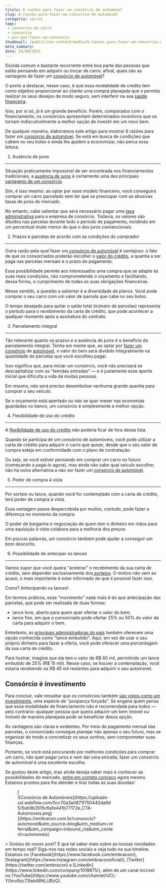 ```yaml
---
titulo: 6 razões para fazer um consórcio de automóvel
slug: 6-razoes-para-fazer-um-consorcio-de-automovel
categoria: carros
tags:
 - consorcio-de-carro
 - consorcio
 - por-que-fazer-um-consorcio
thumbnail: /public/cms-content/media/6-razoes-para-fazer-um-consorcio-de-automovel.jpg
meta_summary: 
date: 24/09/2021
---
```

Dúvida comum e bastante recorrente entre boa parte das pessoas que estão pensando em adquirir ou trocar de carro: afinal, quais são as vantagens de fazer um [consórcio de automóvel](https://embracon.com.br/consorcio?automovel&utm_source=blog&utm_medium=referral&utm_campaign=inbound_cta&utm_content=automoveis)?

O ponto a destacar, nesse caso, é que essa modalidade de crédito tem como objetivo proporcionar ao cliente uma compra planejada que o permita realizar os seus desejos de modo seguro, sem interferir na sua [saúde financeira](https://www.embracon.com.br/blog/planejamento-financeiro-um-guia-para-as-financas-nao-sairem-de-controle).

Isso, por si só, já é um grande benefício. Porém, comparados com o financiamento, os consórcios apresentam determinados incentivos que os tornam indiscutivelmente a melhor opção de investir em um novo bem.

De qualquer maneira, elaboramos este artigo para mostrar 6 razões para fazer um [consórcio de automóvel](https://www.embracon.com.br/blog/sobre-o-consorcio-de-veiculos-embracon). Se está em busca de condições que cabem no seu bolso e ainda lhe ajudem a economizar, não perca essa leitura.

1. Ausência de juros
--------------------

Situação praticamente impossível de ser encontrada nos financiamentos tradicionais, a [ausência de juros](https://www.embracon.com.br/blog/consorcio-nao-tem-juros-entenda) é certamente uma das principais [vantagens de um consórcio](https://www.embracon.com.br/conhecaoconsorcio/quais-sao-as-vantagens-do-consorcio).

Sim, é isso mesmo: ao optar por esse modelo financeiro, você conseguirá comprar um carro parcelado sem ter que se preocupar com as abusivas taxas de juros do mercado.

No entanto, cabe salientar que será necessário pagar uma [taxa administrativa](https://www.embracon.com.br/conhecaoconsorcio/o-que-e-taxa-de-administracao) para a empresa de consórcio. Todavia, os valores são diluídos nas parcelas durante todo o período de pagamento, incidindo em um percentual muito menor do que o dos juros convencionais.

2. Prazos e parcelas de acordo com as condições do comprador
------------------------------------------------------------

Outra razão pela qual fazer um[ consórcio de automóvel](https://www.embracon.com.br/blog/sobre-o-consorcio-de-veiculos-embracon) é vantajoso: o fato de que os consorciados poderão escolher o [valor do crédito](https://www.embracon.com.br/conhecaoconsorcio/o-valor-do-credito-pode-ser-diferente-do-valor-do-bem-que-quero-adquirir), a quantia a ser paga nas parcelas mensais e o prazo do pagamento.

Essa possibilidade permite aos interessados uma compra que se adapte às suas reais condições, não comprometendo o orçamento e facilitando, dessa forma, o cumprimento de todas as suas obrigações financeiras.

Nesse sentido, a questão a salientar é a diversidade de planos. Você pode comprar o seu carro com um valor de parcela que cabe no seu bolso.

O tempo desejado para quitar o saldo total (número de parcelas) representa o período para o recebimento da carta de crédito, que pode acontecer a qualquer momento após a assinatura do contrato.

3. Parcelamento integral
------------------------

Tão relevante quanto os prazos e a ausência de juros é o benefício do parcelamento integral. Tenha em mente que, ao optar por [fazer um consórcio](https://www.embracon.com.br/blog/8-motivos-que-comprovam-que-consorcio-e-investimento) de [automóvel](https://www.embracon.com.br/blog/consorcio-de-carros-usados-vale-a-pena), o valor do bem será dividido integralmente na quantidade de parcelas que você escolheu pagar.

Isso significa que, para iniciar um consórcio, você não precisará se descapitalizar com as "temidas entradas" — e é justamente esse aporte inicial que dificulta a vida de muitas pessoas.

Em resumo, não será preciso desembolsar nenhuma grande quantia para comprar o seu veículo.

Se o orçamento está apertado ou não se quer mexer nas economias guardadas no banco, um consórcio é simplesmente a melhor opção.

4. Flexibilidade de uso do crédito
----------------------------------

A [flexibilidade de uso do crédito](https://www.embracon.com.br/blog/quitacao-de-financiamento-como-usar-a-carta-de-credito) não poderia ficar de fora dessa lista.

Quando se participa de um consórcio de automóveis, você pode utilizar a carta de crédito para adquirir o carro que quiser, desde que o seu valor de compra esteja em conformidade com o plano de contratação.

Ou seja, se você estiver pensando em comprar um carro no futuro (começando a pagá-lo agora), mas ainda não sabe qual veículo escolher, não há outra alternativa a não ser fazer um [consórcio de automóvel](https://www.embracon.com.br/blog/duvidas-frequentes-consorcio-de-carro).

5. Poder de compra à vista
--------------------------

Por sorteio ou lance, quando você for contemplado com a carta de crédito, terá poder de compra à vista.

Essa vantagem passa despercebida por muitos, contudo, pode fazer a diferença no momento da compra.

O poder de barganha e negociação de quem tem o dinheiro em mãos para uma aquisição à vista colabora para a melhoria dos preços.

Em poucas palavras, um consórcio também pode ajudar a conseguir um bom desconto.

6. Possibilidade de antecipar os lances
---------------------------------------

Vamos supor que você queira "acelerar" o recebimento da sua carta de crédito, sem depender exclusivamente dos[ sorteios](https://www.embracon.com.br/conhecaoconsorcio/como-fico-sabendo-o-resultado-da-assembleia). O motivo não vem ao acaso, o mais importante é estar informado de que é possível fazer isso.

Como? Antecipando os lances!

Em termos práticos, esse "movimento" nada mais é do que antecipação das parcelas, que pode ser realizada de duas formas:

- lance livre, aberto para quem quer ofertar o valor do bem;
- lance fixo, em que o consorciado pode ofertar 25% ou 50% do valor da carta para adquirir o bem.

Entretanto, as [principais administradoras do país](https://www.embracon.com.br/) também oferecem uma opção conhecida como "lance embutido". Aqui, em vez de usar o seu próprio dinheiro para fazer a oferta, você pode oferecer uma porcentagem da sua carta de crédito.

Para ilustrar, imagine que ela tem o valor de R$ 60 mil, permitindo um lance embutido de 25% (R$ 15 mil). Nesse caso, se houver a contemplação, você estaria recebendo os R$ 45 mil restantes para adquirir o seu automóvel.

Consórcio é investimento
------------------------

Para concluir, vale ressaltar que os consórcios também [são vistos como um investimento](https://www.embracon.com.br/blog/8-motivos-que-comprovam-que-consorcio-e-investimento), uma espécie de "poupança forçada". Se engana quem pensa que essa modalidade de financiamento não é recomendada para todos — pelo contrário: qualquer pessoa que queira adquirir um bem (móvel ou imóvel) de maneira planejada pode se beneficiar dessa opção.

As vantagens são claras e evidentes. Por meio do pagamento mensal das parcelas, o consorciado consegue planejar não apenas o seu futuro, mas se organizar de modo a concretizar os seus sonhos, sem comprometer suas finanças.

Portanto, se você está procurando por melhores condições para comprar um carro, não quer pagar juros e nem dar uma entrada, fazer um consórcio de automóvel é uma excelente escolha.

Se gostou deste artigo, mas ainda deseja saber mais e conhecer as possibilidades do mercado, [entre em contato conosco](https://www.embracon.com.br/blog/canais-de-atendimento-embracon) agora mesmo. Estamos prontos para lhe atender e tirar todas as suas dúvidas!

<figure class="w-richtext-figure-type-image w-richtext-align-center" style="max-width:310px">[<div>![Consórcio de Automóveis](https://uploads-ssl.webflow.com/5cc70a3a0871f750442da9d5/5eb9b3515c6a1e441b77172e_CTA-Automoveis.png)</div>](https://embracon.com.br/consorcio?automovel&utm_source=blog&utm_medium=referral&utm_campaign=inbound_cta&utm_content=automoveis)</figure>> Gostou do nosso post? E que tal saber mais sobre as nossas novidades em tempo real? Siga-nos nas redes sociais e veja tudo na sua timeline. Estamos no [Facebook](https://www.facebook.com/embracon/), [Instagram](https://www.instagram.com/embraconoficial/), [Twitter](https://twitter.com/embracon) e [LinkedIn](https://www.linkedin.com/company/1018875/), além de um canal incrível no [YouTube](https://www.youtube.com/channel/UCL-Y0mv9zc73Iek48NLUBzQ).
